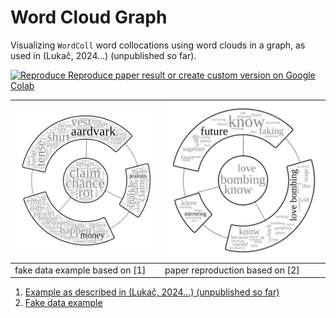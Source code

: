 # Word Cloud Graph

Visualizing `WordColl` word collocations using word clouds in a graph, as used in (Lukač, 2024...) (unpublished so far).

[![Reproduce](https://colab.research.google.com/assets/colab-badge.svg) Reproduce paper result or create custom version on Google Colab](https://colab.research.google.com/github/prhbrt/Wordgraph.ipynb)

|![fake example based on [1]](example1.png) | ![paper reproduction based on [2]](example2.png) |
|---|---|
| fake data example based on [1] | paper reproduction based on [2] |

1. [Example as described in (Lukač, 2024...) (unpublished so far)](https://docs.google.com/spreadsheets/d/1ppSh3v6OHi9SebptOYm-3lc87hnd1yPSG3Gie7J1cZ0)
2. [Fake data example](https://docs.google.com/spreadsheets/d/1P1t1peE8vtiDua9tv3KJ_kz7rgAcndr7216K-97_yC0)

